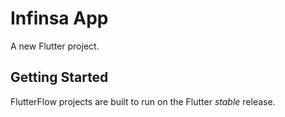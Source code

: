 # Infinsa App

A new Flutter project.

## Getting Started

FlutterFlow projects are built to run on the Flutter _stable_ release.
